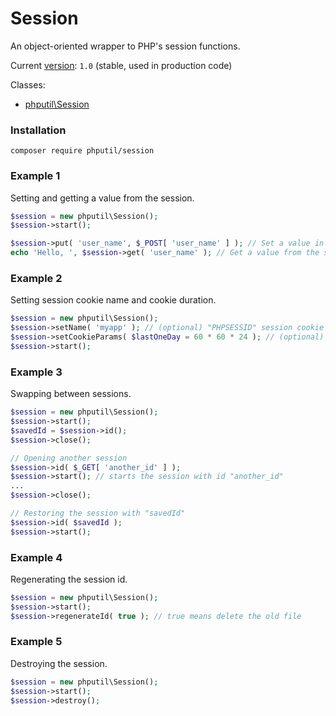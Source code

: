 # Session

An object-oriented wrapper to PHP's session functions.

Current [version](http://semver.org/): `1.0` (stable, used in production code)

Classes: 
* [phputil\Session](https://github.com/thiagodp/session/blob/master/lib/Session.php)

### Installation

```command
composer require phputil/session
```

### Example 1

Setting and getting a value from the session.

```php
$session = new phputil\Session();
$session->start();

$session->put( 'user_name', $_POST[ 'user_name' ] ); // Set a value in the session
echo 'Hello, ', $session->get( 'user_name' ); // Get a value from the session
```

### Example 2

Setting session cookie name and cookie duration.

```php
$session = new phputil\Session();
$session->setName( 'myapp' ); // (optional) "PHPSESSID" session cookie key becomes "myapp"
$session->setCookieParams( $lastOneDay = 60 * 60 * 24 ); // (optional) cookie will last one day
$session->start();
```

### Example 3

Swapping between sessions.

```php
$session = new phputil\Session();
$session->start();
$savedId = $session->id();
$session->close();

// Opening another session
$session->id( $_GET[ 'another_id' ] );
$session->start(); // starts the session with id "another_id"
...
$session->close();

// Restoring the session with "savedId"
$session->id( $savedId );
$session->start();
```

### Example 4

Regenerating the session id.

```php
$session = new phputil\Session();
$session->start();
$session->regenerateId( true ); // true means delete the old file
```

### Example 5

Destroying the session.

```php
$session = new phputil\Session();
$session->start();
$session->destroy();
```

